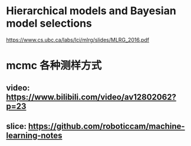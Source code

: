 # Hierarchical models and Bayesian model selections
https://www.cs.ubc.ca/labs/lci/mlrg/slides/MLRG_2016.pdf
# mcmc 各种测样方式
## video: https://www.bilibili.com/video/av12802062?p=23
## slice: https://github.com/roboticcam/machine-learning-notes
